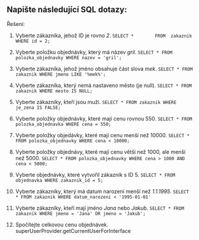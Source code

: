 Napište následující SQL dotazy:
--
Řešení:
1. Vyberte zákazníka, jehož ID je rovno *2*.
`SELECT *        FROM  zakaznik         WHERE id = 2;`
2. Vyberte položku objednávky, který má název *gril*.
`SELECT * FROM polozka_objednavky WHERE nazev = 'gril';`
3. Vyberte zákazníka, jehož jméno obsahuje část slova *mek*.
`SELECT * FROM zakaznik WHERE jmeno LIKE '%mek%';`
4. Vyberte zákazníka, který nemá nastaveno město (je null).
`SELECT * FROM zakaznik WHERE mesto IS NULL;`
5. Vyberte zákazníky, kteří jsou muži.
`SELECT * FROM zakaznik WHERE je_zena IS FALSE;`
6. Vyberte položky objednávky, které mají cenu rovnou 550.
`SELECT * FROM polozka_objednavka WHERE cena = 550;`
7. Vyberte položky objedávky, které mají cenu menší než 10000.
`SELECT * FROM polozka_objednavky WHERE cena < 10000;`
8. Vyberte položky objednávy, které mají cenu větší než 1000, ale menší než 5000.
`SELECT * FROM polozka_objednavky WHERE cena > 1000 AND cena < 5000;`
9. Vyberte objednávky, které vytvořil zákazník s ID 5.
`SELECT * FROM objednavka WHERE zakaznik_id = 5;`
10. Vyberte zákazníky, který má datum narození menší než *1.1.1995*.
`SELECT * FROM zakaznik WHERE datum_narozeni < '1995-01-01'`
11. Vyberte zákazníky, kteří mají jméno *Jana* nebo *Jakub*.
`SELECT * FROM zakaznik WHERE jmeno = 'Jana' OR jmeno = 'Jakub';`



12. Spočítejte celkovou cenu objednávek.
superUserProvider.getCurrentUserForInterface
